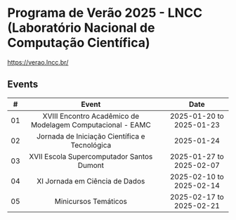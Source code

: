 # Programa de Verão 2025 - LNCC (Laboratório Nacional de Computação Científica)


https://verao.lncc.br/

## Events

| # | Event |  | Date |
|:---:|:---:|:---|:---:|
| 01 | XVIII Encontro Acadêmico de Modelagem Computacional - EAMC |  | 2025-01-20 to 2025-01-23 |
| 02 | Jornada de Iniciação Científica e Tecnológica |  | 2025-01-24 |
| 03 | XVII Escola Supercomputador Santos Dumont |  | 2025-01-27 to 2025-02-07 |
| 04 | XI Jornada em Ciência de Dados |  | 2025-02-10 to 2025-02-14 |
| 05 | Minicursos Temáticos |  | 2025-02-17 to 2025-02-21 |